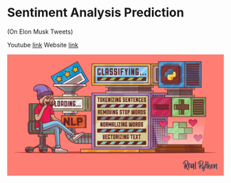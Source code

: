 # Sentiment Analysis Prediction
(On Elon Musk Tweets)

Youtube [link](https://www.youtube.com/watch?v=u0lKQNJNvTM)
Website [link](https://www.cmswebsiteservices.com/work/sentiment-analysis-predictor) 

<img src='https://github.com/taruntiwarihp/raw_images/blob/master/Use-Sentiment-Analysis-With-Python-to-Classify-Reviews_Watermarked.e73ba441d870.jpg?raw=true'>
